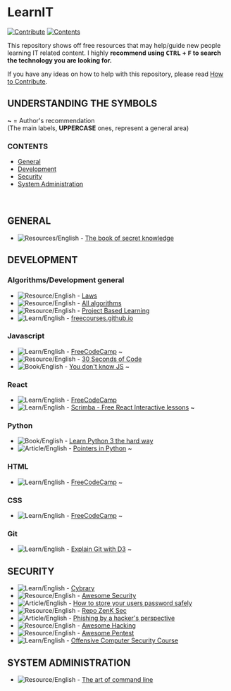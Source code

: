 # LearnIT<br>
[![Contribute](https://img.shields.io/badge/CHECKME-Contribute-green.svg)](https://github.com/Ronkiro/LearnIT/blob/master/CONTRIBUTING.md)
[![Contents](https://img.shields.io/badge/COOLSTUFF-Contents-red.svg)](#contents)


This repository shows off free resources that may help/guide new people learning IT related content.
I highly **recommend using <kbd>CTRL</kbd> + <kbd>F</kbd> to search the technology you are looking for.**

If you have any ideas on how to help with this repository, please read [How to Contribute](https://github.com/Ronkiro/LearnIT/blob/master/CONTRIBUTING.md).

## UNDERSTANDING THE SYMBOLS<br>
**~** = Author's recommendation<br>
(The main labels, **UPPERCASE** ones, represent a general area) 

### CONTENTS
* [General](#general)
* [Development](#development)
* [Security](#security)
* [System Administration](#system-administration-)
<br><br><br>
## GENERAL
* ![Resources/English](https://img.shields.io/badge/Resources-English-orange.svg) - [The book of secret knowledge](https://github.com/trimstray/the-book-of-secret-knowledge)

## DEVELOPMENT
### Algorithms/Development general
* ![Resource/English](https://img.shields.io/badge/Resource-English-orange.svg) - <a href=https://github.com/dwmkerr/hacker-laws>Laws</a>
* ![Resource/English](https://img.shields.io/badge/Resource-English-orange.svg) - <a href=https://github.com/TheAlgorithms/Python>All algorithms</a>
* ![Resource/English](https://img.shields.io/badge/Resource-English-orange.svg) - <a href=https://github.com/tuvtran/project-based-learning>Project Based Learning</a>
* ![Learn/English](https://img.shields.io/badge/Learn-English-orange.svg) - [freecourses.github.io](https://freecourses.github.io/)

### Javascript<br>
* ![Learn/English](https://img.shields.io/badge/Learn-English-orange.svg) - <a href=https://learn.freecodecamp.org/>FreeCodeCamp</a> ~
* ![Resource/English](https://img.shields.io/badge/Resource-English-orange.svg) - <a href=https://github.com/30-seconds/30-seconds-of-code>30 Seconds of Code</a>
* ![Book/English](https://img.shields.io/badge/Book-English-orange.svg) - <a href=https://github.com/getify/You-Dont-Know-JS>You don't know JS</a> ~

### React<br>
* ![Learn/English](https://img.shields.io/badge/Learn-English-orange.svg) - <a href=https://learn.freecodecamp.org/>FreeCodeCamp</a>
* ![Learn/English](https://img.shields.io/badge/Learn-English-orange.svg) - <a href=https://scrimba.com/playlist/p7P5Hd>Scrimba - Free React Interactive lessons</a> ~

### Python<br>
* ![Book/English](https://img.shields.io/badge/Book-English-orange.svg) - <a href=https://learnpythonthehardway.org/python3/>Learn Python 3 the hard way</a>
* ![Article/English](https://img.shields.io/badge/Article-English-orange.svg) - <a href=https://realpython.com/pointers-in-python/>Pointers in Python</a> ~

### HTML<br>
* ![Learn/English](https://img.shields.io/badge/Learn-English-orange.svg) - <a href=https://learn.freecodecamp.org/>FreeCodeCamp</a> ~

### CSS<br>
* ![Learn/English](https://img.shields.io/badge/Learn-English-orange.svg) - <a href=https://learn.freecodecamp.org/>FreeCodeCamp</a> ~

### Git<br>
* ![Learn/English](https://img.shields.io/badge/Learn-English-orange.svg) - <a href=http://onlywei.github.io/explain-git-with-d3/>Explain Git with D3</a> ~

## SECURITY<br>
* ![Learn/English](https://img.shields.io/badge/Learn-English-orange.svg) - <a href=https://www.cybrary.it/>Cybrary</a>
* ![Resource/English](https://img.shields.io/badge/Resource-English-orange.svg) - <a href=https://github.com/sbilly/awesome-security>Awesome Security</a>
* ![Article/English](https://img.shields.io/badge/Article-English-orange.svg) - [How to store your users password safely](https://nakedsecurity.sophos.com/2013/11/20/serious-security-how-to-store-your-users-passwords-safely/)
* ![Resource/English](https://img.shields.io/badge/Resource-English-orange.svg) - [Repo ZenK Sec](https://repo.zenk-security.com/?dir=.)
* ![Article/English](https://img.shields.io/badge/Article-English-orange.svg) - [Phishing by a hacker's perspective](https://medium.com/@curtbraz/gone-phishin-an-attacker-s-perspective-solutions-857b26b03d38)
* ![Resource/English](https://img.shields.io/badge/Resource-English-orange.svg) - [Awesome Hacking](https://github.com/Hack-with-Github/Awesome-Hacking)
* ![Resource/English](https://img.shields.io/badge/Resource-English-orange.svg) - [Awesome Pentest](https://github.com/enaqx/awesome-pentest)
* ![Learn/English](https://img.shields.io/badge/Learn-English-orange.svg) - <a href=http://www.cs.fsu.edu/~redwood/OffensiveComputerSecurity/lectures.html>Offensive Computer Security Course</a>

## SYSTEM ADMINISTRATION <br>
* ![Resource/English](https://img.shields.io/badge/Learn-English-orange.svg) - <a href=https://github.com/jlevy/the-art-of-command-line>The art of command line</a>

